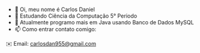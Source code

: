 - 👋 Oi, meu nome é Carlos Daniel
- 👀 Estudando Ciência da Computação 5° Periodo
- 🌱 Atualmente programo mais em Java usando Banco de Dados MySQL
- 📫 Como entrar contato comigo:
  
✉️ Email: carlosdan955@gmail.com
